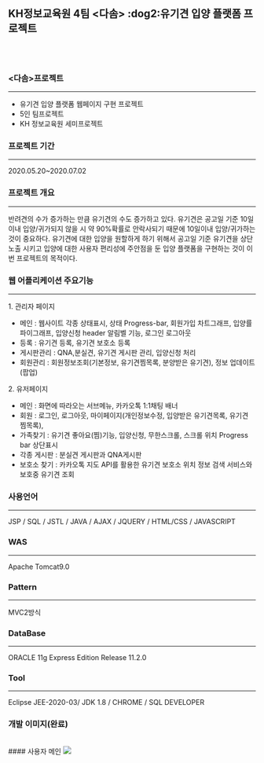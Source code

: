 <br>

<h2> KH정보교육원 4팀 <다솜> :dog2:유기견 입양 플랫폼 프로젝트 </h2>

<br>
<br>

### <다솜>프로젝트
<hr>
<ul>
  <li>유기견 입양 플랫폼 웹페이지 구현 프로젝트</li>
  <li>5인 팀프로젝트</li>
  <li>KH 정보교육원 세미프로젝트</li>
</ul> 
 
### 프로젝트 기간
<hr>
2020.05.20~2020.07.02

### 프로젝트 개요
<hr>
반려견의 수가 증가하는 만큼 유기견의 수도 증가하고 있다. 유기견은 공고일 기준 10일 이내 입양/귀가되지 않을 시 약 90%확률로 안락사되기 때문에 10일이내 입양/귀가하는 것이 중요하다.
유기견에 대한 입양을 원할하게 하기 위해서 공고일 기준 유기견을 상단노출 시키고 입양에 대한 사용자 편리성에 주안점을 둔 입양 플랫폼을 구현하는 것이 이번 프로젝트의 목적이다.

### 웹 어플리케이션 주요기능
<hr>
1. 관리자 페이지<br>
<ul>
    <li>메인 :   웹사이트 각종 상태표시, 상태 Progress-bar, 회원가입 차트그래프, 입양률 파이그래프, 입양신청 header 알림벨 기능, 로그인 로그아웃</li>
    <li>등록 : 유기견 등록, 유기견 보호소 등록</li>
    <li>게시판관리 : QNA,분실견, 유기견 게시판 관리, 입양신청 처리</li>
    <li>회원관리 : 회원정보조회(기본정보, 유기견찜목록, 분양받은 유기견), 정보 업데이트(팝업)</li>
</ul>
2. 유저페이지<br>
<ul>
     <li>메인 : 화면에 따라오는 서브메뉴, 카카오톡 1:1채팅 배너</li>
     <li>회원 : 로그인, 로그아웃, 마이페이지(개인정보수정, 입양받은 유기견목록, 유기견 찜목록),</li>
     <li>가족찾기 : 유기견 좋아요(찜)기능, 입양신청, 무한스크롤, 스크롤 위치 Progress bar 상단표시</li>
     <li>각종 게시판 : 분실견 게시판과 QNA게시판</li>
     <li>보호소 찾기 : 카카오톡 지도 API를 활용한 유기견 보호소 위치 정보 검색 서비스와 보호중 유기견 조회</li>
</ul>

### 사용언어
<hr>
JSP / SQL / JSTL / JAVA / AJAX / JQUERY / HTML/CSS / JAVASCRIPT

### WAS
<hr>
Apache Tomcat9.0

### Pattern
<hr>
MVC2방식

### DataBase
<hr>
ORACLE 11g Express Edition Release 11.2.0

### Tool
<hr>
Eclipse JEE-2020-03/ JDK 1.8 / CHROME / SQL DEVELOPER

### 개발 이미지(완료)
<br>
#### 사용자 메인
<img src="./img/Main">

